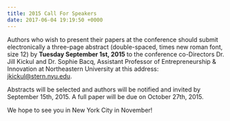 ```yaml
---
title: 2015 Call For Speakers
date: 2017-06-04 19:19:50 +0000
---
```

Authors who wish to present their papers at the conference should submit electronically a three-page abstract (double-spaced, times new roman font, size 12) by __Tuesday September 1st, 2015__ to the conference co-Directors Dr. Jill Kickul and Dr. Sophie Bacq, Assistant Professor of Entrepreneurship & Innovation at Northeastern University at this address: jkickul@stern.nyu.edu.

Abstracts will be selected and authors will be notified and invited by September 15th, 2015. A full paper will be due on October 27th, 2015.

We hope to see you in New York City in November!
